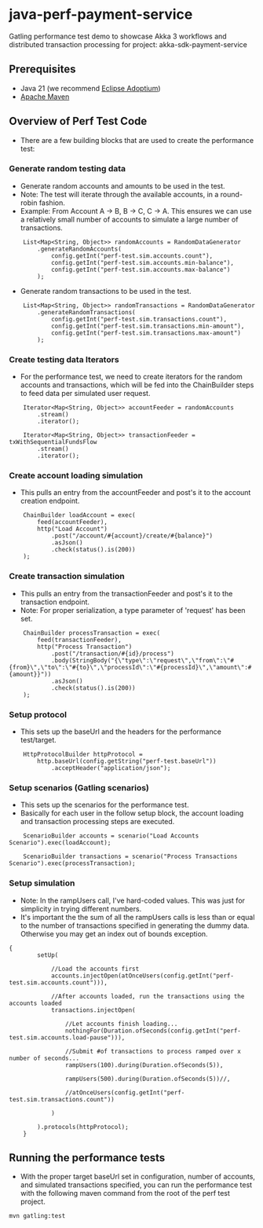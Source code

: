 # java-perf-payment-service
Gatling performance test demo to showcase Akka 3 workflows and distributed transaction processing for project: akka-sdk-payment-service

## Prerequisites
- Java 21 (we recommend [Eclipse Adoptium](https://adoptium.net/marketplace/))
- [Apache Maven](https://maven.apache.org/install.html)

## Overview of Perf Test Code
- There are a few building blocks that are used to create the performance test:

### Generate random testing data
- Generate random accounts and amounts to be used in the test.
- Note: The test will iterate through the available accounts, in a round-robin fashion. 
- Example: From Account A -> B, B -> C, C -> A. This ensures we can use a relatively small number of accounts to simulate a large number of transactions.
```shell
    List<Map<String, Object>> randomAccounts = RandomDataGenerator
        .generateRandomAccounts(
            config.getInt("perf-test.sim.accounts.count"),
            config.getInt("perf-test.sim.accounts.min-balance"),
            config.getInt("perf-test.sim.accounts.max-balance")
        );
```
- Generate random transactions to be used in the test.
```shell
    List<Map<String, Object>> randomTransactions = RandomDataGenerator
        .generateRandomTransactions(
            config.getInt("perf-test.sim.transactions.count"),
            config.getInt("perf-test.sim.transactions.min-amount"),
            config.getInt("perf-test.sim.transactions.max-amount")
        );
```

### Create testing data Iterators
- For the performance test, we need to create iterators for the random accounts and transactions, which will be fed into the ChainBuilder steps to feed data per simulated user request.
```shell
    Iterator<Map<String, Object>> accountFeeder = randomAccounts
        .stream()
        .iterator();

    Iterator<Map<String, Object>> transactionFeeder = txWithSequentialFundsFlow
        .stream()
        .iterator();
```

### Create account loading simulation
- This pulls an entry from the accountFeeder and post's it to the account creation endpoint.
```shell
    ChainBuilder loadAccount = exec(
        feed(accountFeeder),
        http("Load Account")
            .post("/account/#{account}/create/#{balance}")
            .asJson()
            .check(status().is(200))
    );
```

### Create transaction simulation
- This pulls an entry from the transactionFeeder and post's it to the transaction endpoint.
- Note: For proper serialization, a type parameter of 'request' has been set.
```shell
    ChainBuilder processTransaction = exec(
        feed(transactionFeeder),
        http("Process Transaction")
            .post("/transaction/#{id}/process")
            .body(StringBody("{\"type\":\"request\",\"from\":\"#{from}\",\"to\":\"#{to}\",\"processId\":\"#{processId}\",\"amount\":#{amount}}"))
            .asJson()
            .check(status().is(200))
    );
```

### Setup protocol
- This sets up the baseUrl and the headers for the performance test/target.
```shell
    HttpProtocolBuilder httpProtocol =
        http.baseUrl(config.getString("perf-test.baseUrl"))
            .acceptHeader("application/json");
```

### Setup scenarios (Gatling scenarios)
- This sets up the scenarios for the performance test.
- Basically for each user in the follow setup block, the account loading and transaction processing steps are executed.
```shell
    ScenarioBuilder accounts = scenario("Load Accounts Scenario").exec(loadAccount);

    ScenarioBuilder transactions = scenario("Process Transactions Scenario").exec(processTransaction);
```

### Setup simulation
- Note: In the rampUsers call, I've hard-coded values. This was just for simplicity in trying different numbers.
- It's important the the sum of all the rampUsers calls is less than or equal to the number of transactions specified in generating the dummy data. Otherwise you may get an index out of bounds exception.
```shell
{
        setUp(

            //Load the accounts first
            accounts.injectOpen(atOnceUsers(config.getInt("perf-test.sim.accounts.count"))),

            //After accounts loaded, run the transactions using the accounts loaded
            transactions.injectOpen(
                
                //Let accounts finish loading...
                nothingFor(Duration.ofSeconds(config.getInt("perf-test.sim.accounts.load-pause"))),
                
                //Submit #of transactions to process ramped over x number of seconds...
                rampUsers(100).during(Duration.ofSeconds(5)),

                rampUsers(500).during(Duration.ofSeconds(5))//,

                //atOnceUsers(config.getInt("perf-test.sim.transactions.count"))

            )

        ).protocols(httpProtocol);
    }
```

## Running the performance tests
- With the proper target baseUrl set in configuration, number of accounts, and simulated transactions specified, you can run the performance test with the following maven command from the root of the perf test project.
```shell
mvn gatling:test
```
